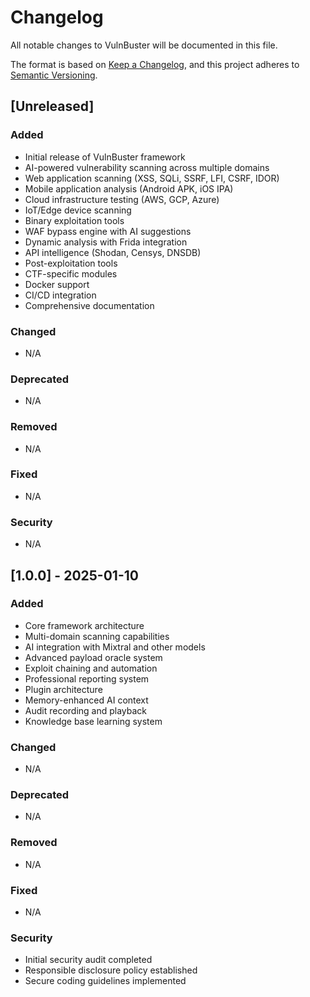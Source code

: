 # Changelog

All notable changes to VulnBuster will be documented in this file.

The format is based on [Keep a Changelog](https://keepachangelog.com/en/1.0.0/),
and this project adheres to [Semantic Versioning](https://semver.org/spec/v2.0.0.html).

## [Unreleased]

### Added
- Initial release of VulnBuster framework
- AI-powered vulnerability scanning across multiple domains
- Web application scanning (XSS, SQLi, SSRF, LFI, CSRF, IDOR)
- Mobile application analysis (Android APK, iOS IPA)
- Cloud infrastructure testing (AWS, GCP, Azure)
- IoT/Edge device scanning
- Binary exploitation tools
- WAF bypass engine with AI suggestions
- Dynamic analysis with Frida integration
- API intelligence (Shodan, Censys, DNSDB)
- Post-exploitation tools
- CTF-specific modules
- Docker support
- CI/CD integration
- Comprehensive documentation

### Changed
- N/A

### Deprecated
- N/A

### Removed
- N/A

### Fixed
- N/A

### Security
- N/A

## [1.0.0] - 2025-01-10

### Added
- Core framework architecture
- Multi-domain scanning capabilities
- AI integration with Mixtral and other models
- Advanced payload oracle system
- Exploit chaining and automation
- Professional reporting system
- Plugin architecture
- Memory-enhanced AI context
- Audit recording and playback
- Knowledge base learning system

### Changed
- N/A

### Deprecated
- N/A

### Removed
- N/A

### Fixed
- N/A

### Security
- Initial security audit completed
- Responsible disclosure policy established
- Secure coding guidelines implemented 